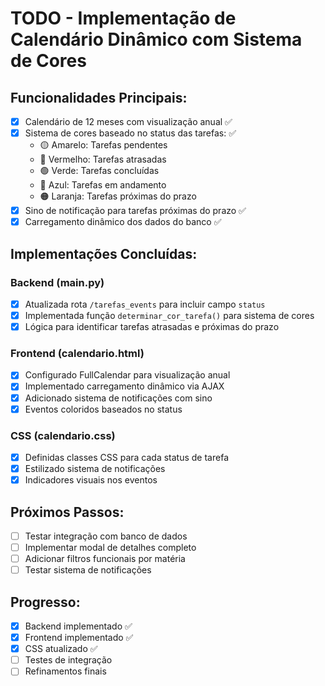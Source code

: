 # TODO - Implementação de Calendário Dinâmico com Sistema de Cores

## Funcionalidades Principais:
- [x] Calendário de 12 meses com visualização anual ✅
- [x] Sistema de cores baseado no status das tarefas: ✅
  - 🟡 Amarelo: Tarefas pendentes
  - 🔴 Vermelho: Tarefas atrasadas  
  - 🟢 Verde: Tarefas concluídas
  - 🔵 Azul: Tarefas em andamento
  - 🟠 Laranja: Tarefas próximas do prazo
- [x] Sino de notificação para tarefas próximas do prazo ✅
- [x] Carregamento dinâmico dos dados do banco ✅

## Implementações Concluídas:

### Backend (main.py)
- [x] Atualizada rota `/tarefas_events` para incluir campo `status`
- [x] Implementada função `determinar_cor_tarefa()` para sistema de cores
- [x] Lógica para identificar tarefas atrasadas e próximas do prazo

### Frontend (calendario.html)
- [x] Configurado FullCalendar para visualização anual
- [x] Implementado carregamento dinâmico via AJAX
- [x] Adicionado sistema de notificações com sino
- [x] Eventos coloridos baseados no status

### CSS (calendario.css)
- [x] Definidas classes CSS para cada status de tarefa
- [x] Estilizado sistema de notificações
- [x] Indicadores visuais nos eventos

## Próximos Passos:
- [ ] Testar integração com banco de dados
- [ ] Implementar modal de detalhes completo
- [ ] Adicionar filtros funcionais por matéria
- [ ] Testar sistema de notificações

## Progresso:
- [x] Backend implementado ✅
- [x] Frontend implementado ✅  
- [x] CSS atualizado ✅
- [ ] Testes de integração
- [ ] Refinamentos finais
